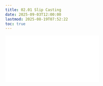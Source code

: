 ```yaml
---
title: 02.01 Slip Casting
date: 2025-09-03T12:00:00
lastmod: 2025-08-19T07:52:22
toc: true
---
```


![Link to included file contents](../../../../making/slip-casting.md)
